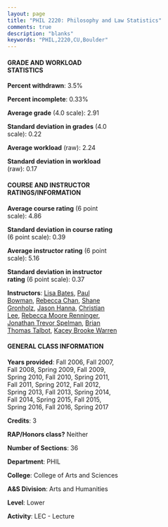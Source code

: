 ```yaml
---
layout: page
title: "PHIL 2220: Philosophy and Law Statistics"
comments: true
description: "blanks"
keywords: "PHIL,2220,CU,Boulder"
---
```

<head>
<script src="https://ajax.googleapis.com/ajax/libs/jquery/2.1.3/jquery.min.js"></script>
<script src="https://dl.dropboxusercontent.com/s/pc42nxpaw1ea4o9/highcharts.js?dl=0"></script>
<!-- <script src="../assets/js/highcharts.js"></script> -->
<style type="text/css">@font-face {
	font-family: "Bebas Neue";
	src: url(https://www.filehosting.org/file/details/544349/BebasNeue Regular.otf) format("opentype");
	}
	h1.Bebas { 
		font-family: "Bebas Neue", Verdana, Tahoma;
	}
</style>
</head>
<body>
	<div id="container" style="float: right; width: 45%; height: 88%; margin-left: 2.5%; margin-right: 2.5%;"></div>
	<script language="JavaScript">
		$(document).ready(function() {
		var chart = {type: 'column'};
		var title = {text: 'Grade Distribution'};
		var xAxis = {categories: ['A','B','C','D','F'],crosshair: true};
		var yAxis = {min: 0,title: {text: 'Percentage'}};
		var tooltip = {headerFormat: '<center><b><span style="font-size:20px">{point.key}</span></b></center>',
		               pointFormat: '<td style="padding:0"><b>{point.y:.1f}%</b></td>',
		               footerFormat: '</table>',shared: true,useHTML: true};
		var plotOptions = {column: {pointPadding: 0.0,borderWidth: 0}};  
		var credits = {enabled: false};var series= [{name: 'Percent',data: [25.45,48.89,20.11,2.69,2.85,]}];
		var json = {};
		json.chart = chart;
		json.title = title;
		json.tooltip = tooltip;
		json.xAxis = xAxis;
		json.yAxis = yAxis;  
		json.series = series;
		json.plotOptions = plotOptions;  
		json.credits = credits;
		$('#container').highcharts(json);
	});
	</script>
</body>
			   
#### GRADE AND WORKLOAD STATISTICS

**Percent withdrawn**: 3.5%

**Percent incomplete**: 0.33%

**Average grade** (4.0 scale): 2.91

**Standard deviation in grades** (4.0 scale): 0.22

**Average workload** (raw): 2.24

**Standard deviation in workload** (raw): 0.17

#### COURSE AND INSTRUCTOR RATINGS/INFORMATION

**Average course rating** (6 point scale): 4.86

**Standard deviation in course rating** (6 point scale): 0.39

**Average instructor rating** (6 point scale): 5.16

**Standard deviation in instructor rating** (6 point scale): 0.37

**Instructors**: <a href='../../instructors/Lisa_Bates'>Lisa Bates</a>, <a href='../../instructors/Paul_Bowman'>Paul Bowman</a>, <a href='../../instructors/Rebecca_Chan'>Rebecca Chan</a>, <a href='../../instructors/Shane_Gronholz'>Shane Gronholz</a>, <a href='../../instructors/Jason_Hanna'>Jason Hanna</a>, <a href='../../instructors/Christian_Lee'>Christian Lee</a>, <a href='../../instructors/Rebecca_Moore_Renninger'>Rebecca Moore Renninger</a>, <a href='../../instructors/Jonathan_Trevor_Spelman'>Jonathan Trevor Spelman</a>, <a href='../../instructors/Brian_Thomas_Talbot'>Brian Thomas Talbot</a>, <a href='../../instructors/Kacey_Brooke_Warren'>Kacey Brooke Warren</a>

#### GENERAL CLASS INFORMATION

**Years provided**: Fall 2006, Fall 2007, Fall 2008, Spring 2009, Fall 2009, Spring 2010, Fall 2010, Spring 2011, Fall 2011, Spring 2012, Fall 2012, Spring 2013, Fall 2013, Spring 2014, Fall 2014, Spring 2015, Fall 2015, Spring 2016, Fall 2016, Spring 2017

**Credits**: 3

**RAP/Honors class?** Neither

**Number of Sections**: 36

**Department**: PHIL

**College**: College of Arts and Sciences

**A&S Division**: Arts and Humanities

**Level**: Lower

**Activity**: LEC - Lecture
